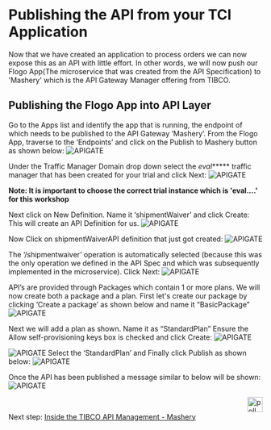 # Publishing the API from your TCI Application
Now that we have created an application to process orders we can now expose this as an API with little effort. In other words, we will now push our Flogo App(The microservice that was created from the API Specification) to 'Mashery' which is the API Gateway Manager offering from TIBCO.

## Publishing the Flogo App into API Layer
Go to the Apps list and identify the app that is running, the endpoint of which needs to be published to the API Gateway ‘Mashery’.
From the Flogo App, traverse to the ‘Endpoints’ and click on the Publish to Mashery button as shown below:
![APIGATE](/images/apigate/1.png)

Under the Traffic Manager Domain drop down select the *eval****** traffic manager that has been created for your trial and click Next:
![APIGATE](/images/apigate/2.png)

**Note: It is important to choose the correct trial instance which is 'eval....' for this workshop**

Next click on New Definition.
Name it ‘shipmentWaiver’ and click Create:
This will create an API Definition for us.
![APIGATE](/images/apigate/3.png)

Now Click on shipmentWaiverAPI definition that just got created:
![APIGATE](/images/apigate/4.png)

The ‘/shipmentwaiver’ operation is automatically selected (because this was the only operation we defined in the API Spec and which was subsequently implemented in the microservice).
Click Next:
![APIGATE](/images/apigate/5.png)

API’s are provided through Packages which contain 1 or more plans.
We will now create both a package and a plan.
First let's create our package by clicking  ‘Create a package’ as shown below and name it “BasicPackage”
![APIGATE](/images/apigate/6.png)

Next we will add a plan as shown. Name it as “StandardPlan”
Ensure the Allow self-provisioning keys box is checked and click Create:
![APIGATE](/images/apigate/7.png)

![APIGATE](/images/apigate/8.png)
Select the ‘StandardPlan’ and  Finally click Publish as shown below:
![APIGATE](/images/apigate/9.png)

Once the API has been published a message similar to below will be shown:
![APIGATE](/images/apigate/10.png)

<img src="/images/poll.png" alt="poll" width=30 height=30 style="float:right"/> 

Next step: [Inside the TIBCO API Management - Mashery](7.masherydeepdive.md)
